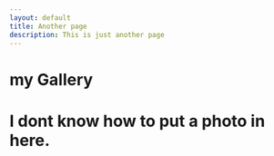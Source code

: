 ```yaml
---
layout: default
title: Another page
description: This is just another page
---
```


# my Gallery
# I dont know how to put a photo in here.
